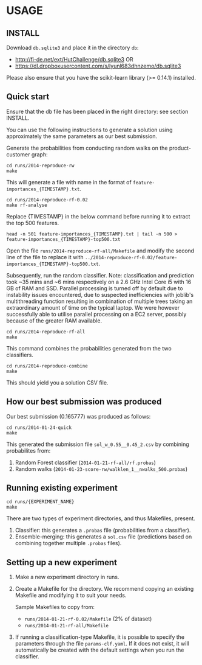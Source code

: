 USAGE
=======

INSTALL
-------
Download `db.sqlite3` and place it in the directory `db`:
- http://fi-de.net/ext/HutChallenge/db.sqlite3 OR
- https://dl.dropboxusercontent.com/s/lyunl683dhnzemo/db.sqlite3

Please also ensure that you have the scikit-learn library (>= 0.14.1) installed.


Quick start
-----------
Ensure that the db file has been placed in the right directory: see section INSTALL.

You can use the following instructions to generate a solution using
approximately the same parameters as our best submission.

Generate the probabilities from conducting random walks on the product-customer
graph:

```
cd runs/2014-reproduce-rw
make
```

This will generate a file with name in the format of
`feature-importances_{TIMESTAMP}.txt`.

```
cd runs/2014-reproduce-rf-0.02
make rf-analyse
```

Replace {TIMESTAMP} in the below command before running it
to extract the top 500 features.

```
head -n 501 feature-importances_{TIMESTAMP}.txt | tail -n 500 > feature-importances_{TIMESTAMP}-top500.txt
```

Open the file `runs/2014-reproduce-rf-all/Makefile` and modify the second line of the file
to replace it with `../2014-reproduce-rf-0.02/feature-importances_{TIMESTAMP}-top500.txt`.

Subsequently, run the random classifier. Note: classification and prediction
took ~35 mins and ~6 mins respectively on a 2.6 GHz Intel Core i5 with 16 GB of
RAM and SSD. Parallel processing is turned off by default due to instability
issues encountered, due to suspected inefficiencies with joblib's multithreading
function resulting in combination of multiple trees taking an extraordinary
amount of time on the typical laptop. We were however successfully able to
utilise parallel processing on a EC2 server, possibly because of the greater RAM
available.

```
cd runs/2014-reproduce-rf-all
make
```

This command combines the probabilities generated from the two classifiers.

```
cd runs/2014-reproduce-combine
make
```

This should yield you a solution CSV file.


How our best submission was produced
------------------------------------

Our best submission (0.165777) was produced as follows:
```
cd runs/2014-01-24-quick
make
```

This generated the submission file `sol_w_0.55__0.45_2.csv` by combining probabilites from:
1. Random Forest classifier (`2014-01-21-rf-all/rf.probas`)
2. Random walks (`2014-01-23-score-rw/walklen_1__nwalks_500.probas`)


Running existing experiment
---------------------------

```
cd runs/{EXPERIMENT_NAME}
make
```

There are two types of experiment directories, and thus Makefiles, present.

1. Classifier: this generates a `.probas` file (probabilities from a classifier).
2. Ensemble-merging: this generates a `sol.csv` file (predictions based on combining together multiple `.probas` files).

Setting up a new experiment
---------------------------
1. Make a new experiment directory in runs.
2. Create a Makefile for the directory. We recommend copying an existing
Makefile and modifying it to suit your needs.

    Sample Makefiles to copy from:
    - `runs/2014-01-21-rf-0.02/Makefile` (2% of dataset)
    - `runs/2014-01-21-rf-all/Makefile`
    
3. If running a classification-type Makefile, it is possible to specify the
parameters through the file `params-clf.yaml`. If it does not exist, it will
automatically be created with the default settings when you run the classifier.
